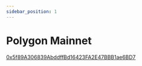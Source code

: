 ```yaml
---
sidebar_position: 1
---
```


# Polygon Mainnet

[0x5f89A306839AbddffBd16423FA2E47BBB1ae6BD7](https://polygonscan.com/address/0x5f89A306839AbddffBd16423FA2E47BBB1ae6BD7)
